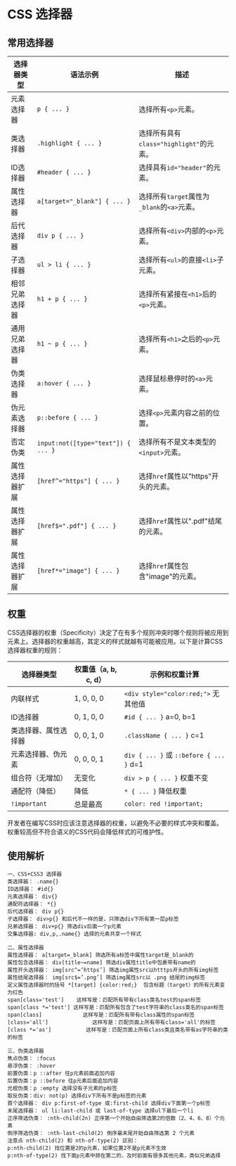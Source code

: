 # CSS 选择器

## 常用选择器
| 选择器类型   | 语法示例                                      | 描述                                                         |
|---------|-----------------------------------------------|--------------------------------------------------------------|
| 元素选择器   | `p { ... }`                                   | 选择所有`<p>`元素。                                         |
| 类选择器    | `.highlight { ... }`                         | 选择所有具有`class="highlight"`的元素。                       |
| ID选择器   | `#header { ... }`                            | 选择具有`id="header"`的元素。                                |
| 属性选择器   | `a[target="_blank"] { ... }`                 | 选择所有`target`属性为`_blank`的`<a>`元素。                 |
| 后代选择器   | `div p { ... }`                              | 选择所有`<div>`内部的`<p>`元素。                             |
| 子选择器    | `ul > li { ... }`                            | 选择所有`<ul>`的直接`<li>`子元素。                           |
| 相邻兄弟选择器 | `h1 + p { ... }`                             | 选择所有紧接在`<h1>`后的`<p>`元素。                         |
| 通用兄弟选择器 | `h1 ~ p { ... }`                             | 选择所有`<h1>`之后的`<p>`元素。                               |
| 伪类选择器   | `a:hover { ... }`                            | 选择鼠标悬停时的`<a>`元素。                                 |
| 伪元素选择器  | `p::before { ... }`                          | 选择`<p>`元素内容之前的位置。                               |
| 否定伪类    | `input:not([type="text"]) { ... }`           | 选择所有不是文本类型的`<input>`元素。                       |
| 属性选择器扩展 | `[href^="https"] { ... }`                   | 选择`href`属性以"https"开头的元素。                         |
| 属性选择器扩展 | `[href$=".pdf"] { ... }`                     | 选择`href`属性以".pdf"结尾的元素。                         |
| 属性选择器扩展 | `[href*="image"] { ... }`                    | 选择`href`属性包含"image"的元素。                           |

## 权重
CSS选择器的权重（Specificity）决定了在有多个规则冲突时哪个规则将被应用到元素上。选择器的权重越高，其定义的样式就越有可能被应用。以下是计算CSS选择器权重的规则：

| 选择器类型         | 权重值（a, b, c, d） | 示例和权重计算 |
|--------------------|----------------------|----------------|
| 内联样式           | 1, 0, 0, 0           | `<div style="color:red;">` 无其他值 |
| ID选择器           | 0, 1, 0, 0           | `#id { ... }` a=0, b=1 |
| 类选择器、属性选择器 | 0, 0, 1, 0           | `.className { ... }` c=1 |
| 元素选择器、伪元素 | 0, 0, 0, 1           | `div { ... }` 或 `::before { ... }` d=1 |
| 组合符（无增加）    | 无变化               | `div > p { ... }` 权重不变 |
| 通配符（降低）      | 降低                 | `* { ... }` 降低权重 |
| `!important`        | 总是最高             | `color: red !important;` |

开发者在编写CSS时应该注意选择器的权重，以避免不必要的样式冲突和覆盖。权重较高但不符合语义的CSS代码会降低样式的可维护性。

## 使用解析
```
一、CSS+CSS3 选择器
类选择器： .name{}
ID选择器： #id{}
元素选择器： div{}
通配符选择器： *{}
后代选择器： div p{}
子选择器： div>p{} 和后代不一样的是，只筛选div下所有第一层p标签
兄弟选择器： div+p{} 筛选div后面一个p元素
交集选择器: div,p,.name{} 选择的元素共享一个样式

二、属性选择器
属性选择器： a[target=_blank] 筛选所有a标签中属性target是_blank的
属性包含选择器： div[title~=name] 筛选div属性title中包裹带有name的
属性开头选择器： img[src^=‘https’] 筛选img属性src以htttps开头的所有img标签
属性结尾选择器： img[src$=’.png’] 筛选img属性src以 .png 结尾的img标签
定义属性选择器时的括号 *[target] {color:red;}  包含标题（target）的所有元素变为红色
span[class='test']    这样写是：匹配所有带有class类名test的span标签
span[class *='test'] 这样写是：匹配所有包含了test字符串的class类名的span标签
span[class]             这样写是：匹配所有带有class属性的span标签
[class='all']              这样写是：匹配页面上所有带有class='all'的标签
[class *='as']           这样写是：匹配页面上所有class类且类名带有as字符串的类的标签

三、伪类选择器
焦点伪类： :focus
悬浮伪类： :hover
前置伪类：p ::after 往p元素前面追加内容
后置伪类：p ::before 往p元素后面追加内容
光棍伪类：p :empty 选择没有子元素的p标签
取反伪类：div: not(p) 选择div下所有不是p标签的元素
首个选择器： div p:first-of-type 或:first-child 选择div下面第一个p标签
末尾选择器： ul li:last-child 或 last-of-type 选择ul下最后一个li
正序筛选伪类： :nth-child(2n) 正序第一个开始自由筛选第2的倍数（2、4、6、8）个元素
倒序筛选伪类： :nth-last-child(2) 倒序最末尾开始自由筛选第 2 个元素
注意点 nth-child(2) 和 nth-of-type(2) 区别：
p:nth-child(2) 找位置是2的p元素，如果位置2不是p元素不生效
p:nth-of-type(2) 找下面p元素中排在第二的，及时前面有很多其他元素，类似兄弟选择
```
